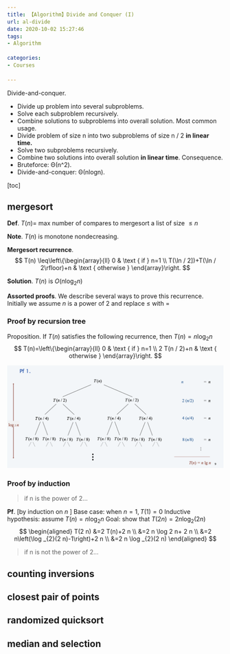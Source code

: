 ```yaml
---
title: 【Algorithm】Divide and Conquer (I)
url: al-divide
date: 2020-10-02 15:27:46
tags: 
- Algorithm

categories: 
- Courses

---
```


Divide-and-conquer.
- Divide up problem into several subproblems.
- Solve each subproblem recursively.
- Combine solutions to subproblems into overall solution.
Most common usage.
- Divide problem of size n into two subproblems of size n / 2 **in linear time.** 
- Solve two subproblems recursively.
- Combine two solutions into overall solution **in linear time**.
Consequence.
- Bruteforce: Θ(n^2). 
- Divide-and-conquer: Θ(nlogn).


<!--more-->

[toc]



## mergesort

**Def**. $T(n)=$ max number of compares to mergesort a list of size $\leq n$

**Note**. $T(n)$ is monotone nondecreasing.

**Mergesort recurrence**.
$$
T(n) \leq\left\{\begin{array}{ll}
0 & \text { if } n=1 \\
T(\ln / 2])+T(\ln / 2\rfloor)+n & \text { otherwise }
\end{array}\right.
$$

**Solution**. $T(n)$ is $O\left(n \log _{2} n\right)$

**Assorted proofs**. We describe several ways to prove this recurrence. Initially we assume $n$ is a power of 2 and replace $\leq$ with $=$

### Proof by recursion tree

Proposition. If $T(n)$ satisfies the following recurrence, then $T(n)=n \log _{2} n$
$$
T(n)=\left\{\begin{array}{ll}
0 & \text { if } n=1 \\
2 T(n / 2)+n & \text { otherwise }
\end{array}\right.
$$

![](img/09-28-15-38-52.png)

### Proof by induction

> if n is the power of 2...

**Pf**. \[by induction on $n$ \]
Base case: when $n=1, T(1)=0$
Inductive hypothesis: assume $T(n)=n \log _{2} n$
Goal: show that $T(2 n)=2 n \log _{2}(2 n)$
$$
\begin{aligned}
T(2 n) &=2 T(n)+2 n \\
&=2 n \log 2 n+ 2 n \\
&=2 n\left(\log _{2}(2 n)-1\right)+2 n \\
&=2 n \log _{2}(2 n)
\end{aligned}
$$

> if n is not the power of 2...



## counting inversions


## closest pair of points 


## randomized quicksort 


## median and selection